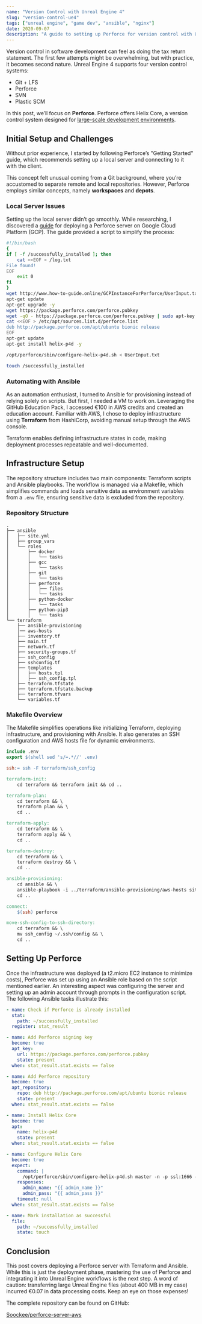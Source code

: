 ```yaml
---
name: "Version Control with Unreal Engine 4"
slug: "version-control-ue4"
tags: ["unreal engine", "game dev", "ansible", "nginx"]
date: 2020-09-07
description: "A guide to setting up Perforce for version control with Unreal Engine 4."
---
```


Version control in software development can feel as doing the tax return statement. 
The first few attempts might be overwhelming, but with practice, it becomes second nature. Unreal Engine 4 supports four version control systems:

- Git + LFS
- Perforce
- SVN
- Plastic SCM

In this post, we’ll focus on **Perforce**. Perforce offers Helix Core, a version control system designed for [large-scale development environments](https://en.wikipedia.org/wiki/Perforce#Helix_Core).

## Initial Setup and Challenges

Without prior experience, I started by following Perforce’s "Getting Started" guide, which recommends setting up a local server and connecting to it with the client.

This concept felt unusual coming from a Git background, where you’re accustomed to separate remote and local repositories. However, Perforce employs similar concepts, namely **workspaces** and **depots**.

### Local Server Issues

Setting up the local server didn’t go smoothly. While researching, I discovered a [guide](http://www.how-to-guide.online/GCPInstanceForPerforce/) for deploying a Perforce server on Google Cloud Platform (GCP). The guide provided a script to simplify the process:

```bash
#!/bin/bash
{
if [ -f /successfully_installed ]; then
    cat <<EOF > /log.txt
File found!
EOF
    exit 0
fi
}
wget http://www.how-to-guide.online/GCPInstanceForPerforce/UserInput.txt
apt-get update
apt-get upgrade -y
wget https://package.perforce.com/perforce.pubkey
wget -qO - https://package.perforce.com/perforce.pubkey | sudo apt-key add -
cat <<EOF > /etc/apt/sources.list.d/perforce.list
deb http://package.perforce.com/apt/ubuntu bionic release
EOF
apt-get update
apt-get install helix-p4d -y

/opt/perforce/sbin/configure-helix-p4d.sh < UserInput.txt

touch /successfully_installed
```

### Automating with Ansible

As an automation enthusiast, I turned to Ansible for provisioning instead of relying solely on scripts. But first, I needed a VM to work on. Leveraging the GitHub Education Pack, I accessed €100 in AWS credits and created an education account. Familiar with AWS, I chose to deploy infrastructure using **Terraform** from HashiCorp, avoiding manual setup through the AWS console.

Terraform enables defining infrastructure states in code, making deployment processes repeatable and well-documented.

## Infrastructure Setup

The repository structure includes two main components: Terraform scripts and Ansible playbooks. The workflow is managed via a Makefile, which simplifies commands and loads sensitive data as environment variables from a `.env` file, ensuring sensitive data is excluded from the repository.

### Repository Structure

```plaintext
.
├── ansible
│   ├── site.yml
│   ├── group_vars
│   └── roles
│       ├── docker
│       │   └── tasks
│       ├── gcc
│       │   └── tasks
│       ├── git
│       │   └── tasks
│       ├── perforce
│       │   ├── files
│       │   └── tasks
│       ├── python-docker
│       │   └── tasks
│       ├── python-pip3
│       │   └── tasks
└── terraform
    ├── ansible-provisioning
    │── aws-hosts
    ├── inventory.tf
    ├── main.tf
    ├── network.tf
    ├── security-groups.tf
    ├── ssh_config
    ├── sshconfig.tf
    ├── templates
    │   ├── hosts.tpl
    │   ├── ssh_config.tpl
    ├── terraform.tfstate
    ├── terraform.tfstate.backup
    ├── terraform.tfvars
    └── variables.tf
```

### Makefile Overview

The Makefile simplifies operations like initializing Terraform, deploying infrastructure, and provisioning with Ansible. It also generates an SSH configuration and AWS hosts file for dynamic environments.

```makefile
include .env
export $(shell sed 's/=.*//' .env)

ssh:= ssh -F terraform/ssh_config

terraform-init:
	cd terraform && terraform init && cd ..

terraform-plan:
	cd terraform && \
	terraform plan && \
	cd ..

terraform-apply:
	cd terraform && \
	terraform apply && \
	cd ..

terraform-destroy:
	cd terraform && \
	terraform destroy && \
	cd ..

ansible-provisioning:
	cd ansible && \
	ansible-playbook -i ../terraform/ansible-provisioning/aws-hosts site.yml && \
	cd ..

connect:
	$(ssh) perforce

move-ssh-config-to-ssh-directory:
	cd terraform && \
	mv ssh_config ~/.ssh/config && \
	cd ..
```

## Setting Up Perforce

Once the infrastructure was deployed (a t2.micro EC2 instance to minimize costs), Perforce was set up using an Ansible role based on the script mentioned earlier. An interesting aspect was configuring the server and setting up an admin account through prompts in the configuration script. The following Ansible tasks illustrate this:

```yaml
- name: Check if Perforce is already installed
  stat:
    path: ~/successfully_installed
  register: stat_result

- name: Add Perforce signing key
  become: true
  apt_key:
    url: https://package.perforce.com/perforce.pubkey
    state: present
  when: stat_result.stat.exists == false

- name: Add Perforce repository
  become: true
  apt_repository:
    repo: deb http://package.perforce.com/apt/ubuntu bionic release
    state: present
  when: stat_result.stat.exists == false

- name: Install Helix Core
  become: true
  apt:
    name: helix-p4d
    state: present
  when: stat_result.stat.exists == false

- name: Configure Helix Core
  become: true
  expect:
    command: |
      /opt/perforce/sbin/configure-helix-p4d.sh master -n -p ssl:1666 -r /opt/perforce/servers/master -u {{admin_name}} -P {{admin_pass}}
    responses:
      admin_name: "{{ admin_name }}"
      admin_pass: "{{ admin_pass }}"
    timeout: null
  when: stat_result.stat.exists == false

- name: Mark installation as successful
  file:
    path: ~/successfully_installed
    state: touch
```

## Conclusion

This post covers deploying a Perforce server with Terraform and Ansible. While this is just the deployment phase, mastering the use of Perforce and integrating it into Unreal Engine workflows is the next step. A word of caution: transferring large Unreal Engine files (about 400 MB in my case) incurred €0.07 in data processing costs. Keep an eye on those expenses!

The complete repository can be found on GitHub:

[Soockee/perforce-server-aws](https://github.com/Soockee/perforce-server-aws)

